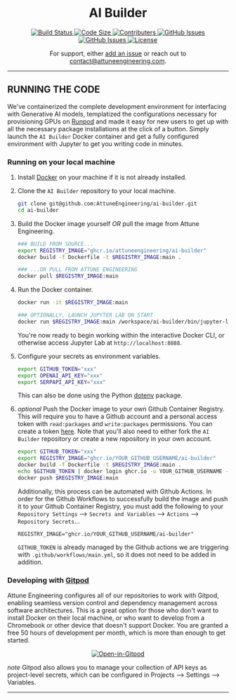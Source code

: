 
<div align="center">
    <h1>AI Builder</h1>
</div>

<div align="center">
  <!-- Build Status -->
  <a href="https://github.com/AttuneEngineering/ai-builder/actions">
    <img src="https://github.com/AttuneEngineering/ai-builder/actions/workflows/main.yml/badge.svg" alt="Build Status" />
  </a>
  <!-- Code Size -->
  <a href="">
    <img src="https://img.shields.io/github/languages/code-size/attuneengineering/ai-builder" alt="Code Size" />
  </a>
  <!-- Contributers -->
  <a href="https://github.com/attuneengineering/ai-builder/graphs/contributors">
    <img src="https://img.shields.io/github/contributors/attuneengineering/ai-builder.svg" alt="Contributers" />
  </a>
  <!-- GitHub Issues -->
  <a href="https://github.com/attuneengineering/ai-builder/issues">
    <img src="https://img.shields.io/github/issues/attuneengineering/ai-builder.svg" alt="GitHub Issues" />
  </a>
  <!-- Forks -->
  <a href="https://github.com/attuneengineering/ai-builder/network/members">
    <img src="https://img.shields.io/github/forks/attuneengineering/ai-builder.svg" alt="GitHub Issues" />
  </a>
  <!-- License -->
  <a href="https://opensource.org/licenses/MIT">
    <img src="https://img.shields.io/badge/license-MIT-blue.svg" alt="License" />
  </a>
</div>

<div align="center">
    <p>For support, either <a href="https://github.com/AttuneEngineering/ai-builder/issues/new/choose"> add an issue</a> or reach out to <a href="mailto:contact@attuneengineering.com">contact@attuneengineering.com</a>.</p>
</div>

---

## RUNNING THE CODE

We've containerized the complete development environment for interfacing with Generative AI models, templatized the configurations necessary for provisioning GPUs on <a href="https://runpod.io?ref=zdeyr0zx">Runpod</a> and made it easy for new users to get up with all the necessary package installations at the click of a button. Simply launch the `AI Builder` Docker container and get a fully configured environment with Jupyter to get you writing code in minutes.

### Running on your local machine

1. Install [Docker](https://docs.docker.com/get-docker/) on your machine if it is not already installed.

2. Clone the `AI Builder` repository to your local machine.
    ```bash
    git clone git@github.com:AttuneEngineering/ai-builder.git
    cd ai-builder
    ```

3. Build the Docker image yourself _OR_ pull the image from Attune Engineering.
    ```bash
    ### BUILD FROM SOURCE...
    export REGISTRY_IMAGE="ghcr.io/attuneengineering/ai-builder"
    docker build -f Dockerfile -t $REGISTRY_IMAGE:main .

    ### ...OR PULL FROM ATTUNE ENGINEERING
    docker pull $REGISTRY_IMAGE:main
    ```

4. Run the Docker container.
    ```bash
    docker run -it $REGISTRY_IMAGE:main

    ### OPTIONALLY, LAUNCH JUPYTER LAB ON START
    docker run $REGISTRY_IMAGE:main /workspace/ai-builder/bin/jupyter-lab.sh
    ```
    You're now ready to begin working within the interactive Docker CLI, or otherwise access Jupyter Lab at `http://localhost:8888`.

5. Configure your secrets as environment variables.
    ```bash
    export GITHUB_TOKEN="xxx"
    export OPENAI_API_KEY="xxx"
    export SERPAPI_API_KEY="xxx"
    ```
    This can also be done using the Python [dotenv](https://configu.com/blog/using-py-dotenv-python-dotenv-package-to-manage-env-variables/) package.

6. _optional_ Push the Docker image to your own Github Container Registry.
    This will require you to have a Github account and a personal access token with `read:packages` and `write:packages` permissions. You can create a token [here](https://github.com/settings/tokens). Note that you'll also need to either fork the `AI Builder` repository or create a new repository in your own account.
    ```bash
    export GITHUB_TOKEN="xxx" 
    export REGISTRY_IMAGE="ghcr.io/YOUR_GITHUB_USERNAME/ai-builder"
    docker build -f Dockerfile -t $REGISTRY_IMAGE:main .
    echo $GITHUB_TOKEN | docker login ghcr.io -u YOUR_GITHUB_USERNAME --password-stdin
    docker push $REGISTRY_IMAGE:main
    ```

    Additionally, this process can be automated with Github Actions. In order for the Github Workflows to successfully build the image and push it to your Github Container Registry, you must add the following to your `Repository Settings` --> `Secrets and Variables` --> `Actions` --> `Repository Secrets`...
    ```
    REGISTRY_IMAGE="ghcr.io/YOUR_GITHUB_USERNAME/ai-builder"
    ```
    `GITHUB_TOKEN` is already managed by the Github actions we are triggering with `.github/workflows/main.yml`, so it does not need to be added in addition.

### Developing with [Gitpod](https://www.gitpod.io/docs/configure/workspaces/)

Attune Engineering configures all of our repositories to work with Gitpod, enabling seamless version control and dependency management across software architectures. This is a great option for those who don't want to install Docker on their local machine, or who want to develop from a Chromebook or other device that doesn't support Docker. You are granted a free 50 hours of development per month, which is more than enough to get started.

<div align="center">
    <a href="https://gitpod.io/#https://github.com/AttuneEngineering/ai-builder"><img src="https://gitpod.io/button/open-in-gitpod.svg" alt="Open-in-Gitpod"></a>
</div>

_note_ Gitpod also allows you to manage your collection of API keys as project-level secrets, which can be configured in Projects --> Settings --> Variables. 

---

